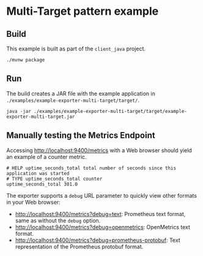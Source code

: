 # Multi-Target pattern example

## Build

This example is built as part of the `client_java` project.

```
./mvnw package
```

## Run

The build creates a JAR file with the example application in `./examples/example-exporter-multi-target/target/`.

```
java -jar ./examples/example-exporter-multi-target/target/example-exporter-multi-target.jar
```

## Manually testing the Metrics Endpoint

Accessing [http://localhost:9400/metrics](http://localhost:9400/metrics) with a Web browser should yield an example of a
counter metric.

```
# HELP uptime_seconds_total total number of seconds since this application was started
# TYPE uptime_seconds_total counter
uptime_seconds_total 301.0
```

The exporter supports a `debug` URL parameter to quickly view other formats in your Web browser:

- [http://localhost:9400/metrics?debug=text](http://localhost:9400/metrics?debug=text): Prometheus text format, same as
  without the `debug` option.
- [http://localhost:9400/metrics?debug=openmetrics](http://localhost:9400/metrics?debug=openmetrics): OpenMetrics text
  format.
- [http://localhost:9400/metrics?debug=prometheus-protobuf](http://localhost:9400/metrics?debug=prometheus-protobuf):
  Text representation of the Prometheus protobuf format.
